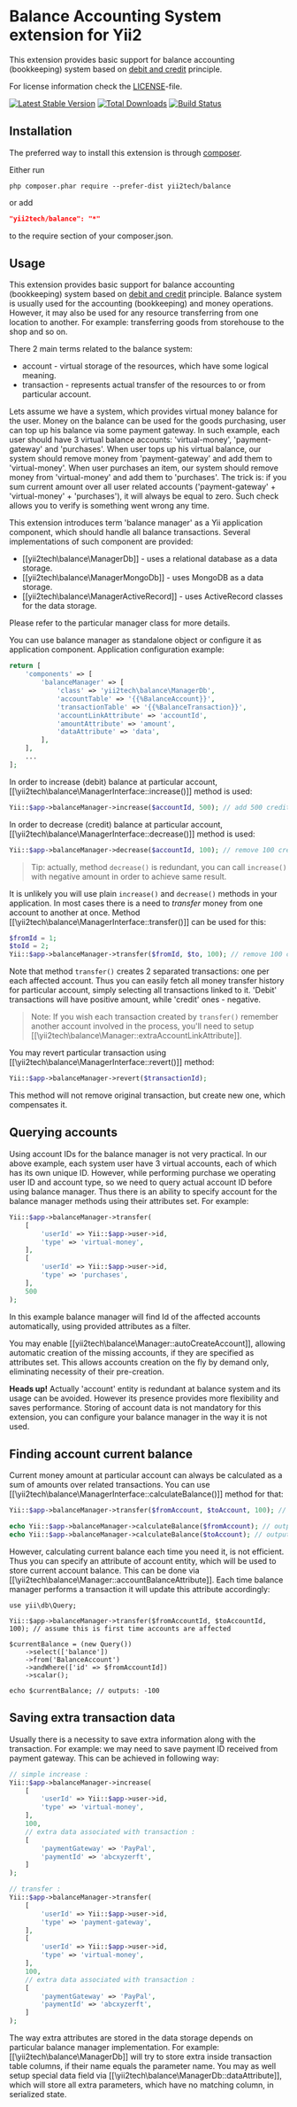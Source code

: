 Balance Accounting System extension for Yii2
============================================

This extension provides basic support for balance accounting (bookkeeping) system based on [debit and credit](https://en.wikipedia.org/wiki/Debits_and_credits) principle.

For license information check the [LICENSE](LICENSE.md)-file.

[![Latest Stable Version](https://poser.pugx.org/yii2tech/balance/v/stable.png)](https://packagist.org/packages/yii2tech/balance)
[![Total Downloads](https://poser.pugx.org/yii2tech/balance/downloads.png)](https://packagist.org/packages/yii2tech/balance)
[![Build Status](https://travis-ci.org/yii2tech/balance.svg?branch=master)](https://travis-ci.org/yii2tech/balance)


Installation
------------

The preferred way to install this extension is through [composer](http://getcomposer.org/download/).

Either run

```
php composer.phar require --prefer-dist yii2tech/balance
```

or add

```json
"yii2tech/balance": "*"
```

to the require section of your composer.json.


Usage
-----

This extension provides basic support for balance accounting (bookkeeping) system based on [debit and credit](https://en.wikipedia.org/wiki/Debits_and_credits) principle.
Balance system is usually used for the accounting (bookkeeping) and money operations. However, it may also be used for any
resource transferring from one location to another. For example: transferring goods from storehouse to the shop and so on.

There 2 main terms related to the balance system:

 - account - virtual storage of the resources, which have some logical meaning.
 - transaction - represents actual transfer of the resources to or from particular account.

Lets assume we have a system, which provides virtual money balance for the user. Money on the balance can be used for the
goods purchasing, user can top up his balance via some payment gateway. In such example, each user should have 3 virtual
balance accounts: 'virtual-money', 'payment-gateway' and 'purchases'. When user tops up his virtual balance, our system
should remove money from 'payment-gateway' and add them to 'virtual-money'. When user purchases an item, our system should
remove money from 'virtual-money' and add them to 'purchases'.
The trick is: if you sum current amount over all user related accounts ('payment-gateway' + 'virtual-money' + 'purchases'),
it will always be equal to zero. Such check allows you to verify is something went wrong any time.

This extension introduces term 'balance manager' as a Yii application component, which should handle all balance transactions.
Several implementations of such component are provided:

 - [[yii2tech\balance\ManagerDb]] - uses a relational database as a data storage.
 - [[yii2tech\balance\ManagerMongoDb]] - uses MongoDB as a data storage.
 - [[yii2tech\balance\ManagerActiveRecord]] - uses ActiveRecord classes for the data storage.

Please refer to the particular manager class for more details.

You can use balance manager as standalone object or configure it as application component.
Application configuration example:

```php
return [
    'components' => [
        'balanceManager' => [
            'class' => 'yii2tech\balance\ManagerDb',
            'accountTable' => '{{%BalanceAccount}}',
            'transactionTable' => '{{%BalanceTransaction}}',
            'accountLinkAttribute' => 'accountId',
            'amountAttribute' => 'amount',
            'dataAttribute' => 'data',
        ],
    ],
    ...
];
```

In order to increase (debit) balance at particular account, [[\yii2tech\balance\ManagerInterface::increase()]] method is used:

```php
Yii::$app->balanceManager->increase($accountId, 500); // add 500 credits to account
```

In order to decrease (credit) balance at particular account, [[\yii2tech\balance\ManagerInterface::decrease()]] method is used:

```php
Yii::$app->balanceManager->decrease($accountId, 100); // remove 100 credits from account
```

> Tip: actually, method `decrease()` is redundant, you can call `increase()` with negative amount in order to achieve same result.

It is unlikely you will use plain `increase()` and `decrease()` methods in your application. In most cases there is a need
to *transfer* money from one account to another at once. Method [[\yii2tech\balance\ManagerInterface::transfer()]] can be
used for this:

```php
$fromId = 1;
$toId = 2;
Yii::$app->balanceManager->transfer($fromId, $to, 100); // remove 100 credits from account 1 and add 100 credits to account 2
```

Note that method `transfer()` creates 2 separated transactions: one per each affected account. Thus you can easily fetch
all money transfer history for particular account, simply selecting all transactions linked to it. 'Debit' transactions
will have positive amount, while 'credit' ones - negative.

> Note: If you wish each transaction created by `transfer()` remember another account involved in the process, you'll need
  to setup [[\yii2tech\balance\Manager::extraAccountLinkAttribute]].

You may revert particular transaction using [[\yii2tech\balance\ManagerInterface::revert()]] method:

```php
Yii::$app->balanceManager->revert($transactionId);
```

This method will not remove original transaction, but create new one, which compensates it.


## Querying accounts <span id="querying-accounts"></span>

Using account IDs for the balance manager is not very practical. In our above example, each system user have 3 virtual
accounts, each of which has its own unique ID. However, while performing purchase we operating user ID and account type,
so we need to query actual account ID before using balance manager.
Thus there is an ability to specify account for the balance manager methods using their attributes set. For example:

```php
Yii::$app->balanceManager->transfer(
    [
        'userId' => Yii::$app->user->id,
        'type' => 'virtual-money',
    ],
    [
        'userId' => Yii::$app->user->id,
        'type' => 'purchases',
    ],
    500
);
```

In this example balance manager will find Id of the affected accounts automatically, using provided attributes as a filter.

You may enable [[yii2tech\balance\Manager::autoCreateAccount]], allowing automatic creation of the missing accounts, if they
are specified as attributes set. This allows accounts creation on the fly by demand only, eliminating necessity of their
pre-creation.

**Heads up!** Actually 'account' entity is redundant at balance system and its usage can be avoided. However its presence
provides more flexibility and saves performance. Storing of account data is not mandatory for this extension, you can
configure your balance manager in the way it is not used.


## Finding account current balance <span id="finding-account-current-balance"></span>

Current money amount at particular account can always be calculated as a sum of amounts over related transactions.
You can use [[\yii2tech\balance\ManagerInterface::calculateBalance()]] method for that:

```php
Yii::$app->balanceManager->transfer($fromAccount, $toAccount, 100); // assume this is first time accounts are affected

echo Yii::$app->balanceManager->calculateBalance($fromAccount); // outputs: -100
echo Yii::$app->balanceManager->calculateBalance($toAccount); // outputs: 100
```

However, calculating current balance each time you need it, is not efficient. Thus you can specify an attribute of account
entity, which will be used to store current account balance. This can be done via [[\yii2tech\balance\Manager::accountBalanceAttribute]].
Each time balance manager performs a transaction it will update this attribute accordingly:

```
use yii\db\Query;

Yii::$app->balanceManager->transfer($fromAccountId, $toAccountId, 100); // assume this is first time accounts are affected

$currentBalance = (new Query())
    ->select(['balance'])
    ->from('BalanceAccount')
    ->andWhere(['id' => $fromAccountId])
    ->scalar();

echo $currentBalance; // outputs: -100
```


## Saving extra transaction data <span id="saving-extra-transaction-data"></span>

Usually there is a necessity to save extra information along with the transaction. For example: we may need to save
payment ID received from payment gateway. This can be achieved in following way:

```php
// simple increase :
Yii::$app->balanceManager->increase(
    [
        'userId' => Yii::$app->user->id,
        'type' => 'virtual-money',
    ],
    100,
    // extra data associated with transaction :
    [
        'paymentGateway' => 'PayPal',
        'paymentId' => 'abcxyzerft',
    ]
);

// transfer :
Yii::$app->balanceManager->transfer(
    [
        'userId' => Yii::$app->user->id,
        'type' => 'payment-gateway',
    ],
    [
        'userId' => Yii::$app->user->id,
        'type' => 'virtual-money',
    ],
    100,
    // extra data associated with transaction :
    [
        'paymentGateway' => 'PayPal',
        'paymentId' => 'abcxyzerft',
    ]
);
```

The way extra attributes are stored in the data storage depends on particular balance manager implementation.
For example: [[\yii2tech\balance\ManagerDb]] will try to store extra inside transaction table columns, if their name
equals the parameter name. You may as well setup special data field via [[\yii2tech\balance\ManagerDb::dataAttribute]],
which will store all extra parameters, which have no matching column, in serialized state.
